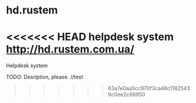 hd.rustem
=========

<<<<<<< HEAD
helpdesk system
http://hd.rustem.com.ua/
=======
Helpdesk system

TODO: Desription, please.
//test
>>>>>>> 63a7e0aa5cc970f3ca48c11825439c0ee2c66950
